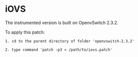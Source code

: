 # iOVS

The instrumented version is built on OpenvSwitch 2.3.2. 

To apply this patch:

    1. cd to the parent directory of folder 'openvswitch-2.3.2'
    
    2. type command 'patch -p3 < /path/to/iovs.patch'
